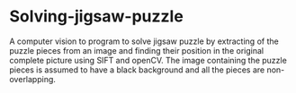 # Solving-jigsaw-puzzle
A computer vision to program to solve jigsaw puzzle by extracting of the puzzle pieces from an image and finding their position in the   original complete picture using SIFT and openCV. The image containing the puzzle pieces is assumed to have a black background and all the pieces are non-overlapping.
